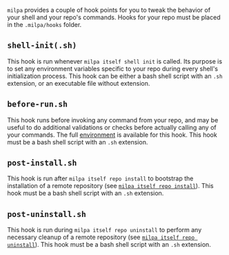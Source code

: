 `milpa` provides a couple of hook points for you to tweak the behavior of your shell and your repo's commands. Hooks for your repo must be placed in the `.milpa/hooks` folder.

## `shell-init(.sh)`

This hook is run whenever `milpa itself shell init` is called. Its purpose is to set any environment variables specific to your repo during every shell's initialization process. This hook can be either a bash shell script with an `.sh` extension, or an executable file without extension.

## `before-run.sh`

This hook runs before invoking any command from your repo, and may be useful to do additional validations or checks before actually calling any of your commands. The full [environment](/.milpa/docs/milpa/environment.md) is available for this hook. This hook must be a bash shell script with an `.sh` extension.


## `post-install.sh`

This hook is run after `milpa itself repo install` to bootstrap the installation of a remote repository (see [`milpa itself repo install`](/.milpa/commands/itself/repo/install.md)). This hook must be a bash shell script with an `.sh` extension.

## `post-uninstall.sh`

This hook is run during `milpa itself repo uninstall` to perform any necessary cleanup of a remote repository (see [`milpa itself repo uninstall`](/.milpa/commands/itself/repo/uninstall.md)). This hook must be a bash shell script with an `.sh` extension.
